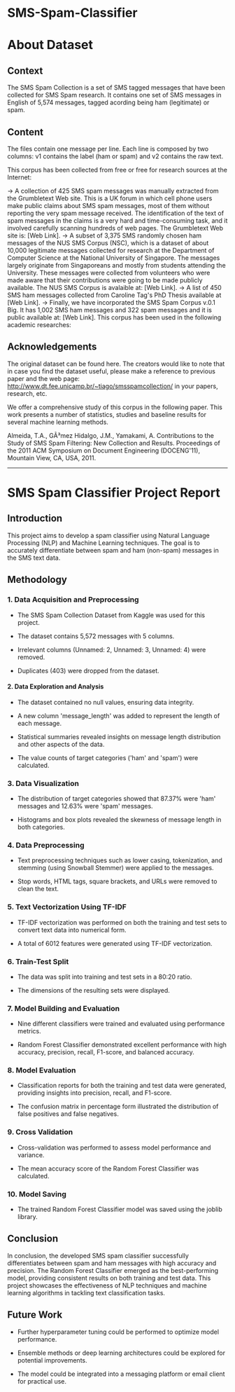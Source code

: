# SMS-Spam-Classifier

# About Dataset
## Context

The SMS Spam Collection is a set of SMS tagged messages that have been collected for SMS Spam research. It contains one set of SMS messages in English of 5,574 messages, tagged acording being ham (legitimate) or spam.

## Content
The files contain one message per line. Each line is composed by two columns: v1 contains the label (ham or spam) and v2 contains the raw text.

This corpus has been collected from free or free for research sources at the Internet:

-> A collection of 425 SMS spam messages was manually extracted from the Grumbletext Web site. This is a UK forum in which cell phone users make public claims about SMS spam messages, most of them without reporting the very spam message received. The identification of the text of spam messages in the claims is a very hard and time-consuming task, and it involved carefully scanning hundreds of web pages. The Grumbletext Web site is: [Web Link].
-> A subset of 3,375 SMS randomly chosen ham messages of the NUS SMS Corpus (NSC), which is a dataset of about 10,000 legitimate messages collected for research at the Department of Computer Science at the National University of Singapore. The messages largely originate from Singaporeans and mostly from students attending the University. These messages were collected from volunteers who were made aware that their contributions were going to be made publicly available. The NUS SMS Corpus is avalaible at: [Web Link].
-> A list of 450 SMS ham messages collected from Caroline Tag's PhD Thesis available at [Web Link].
-> Finally, we have incorporated the SMS Spam Corpus v.0.1 Big. It has 1,002 SMS ham messages and 322 spam messages and it is public available at: [Web Link]. This corpus has been used in the following academic researches:

## Acknowledgements
The original dataset can be found here. The creators would like to note that in case you find the dataset useful, please make a reference to previous paper and the web page: http://www.dt.fee.unicamp.br/~tiago/smsspamcollection/ in your papers, research, etc.

We offer a comprehensive study of this corpus in the following paper. This work presents a number of statistics, studies and baseline results for several machine learning methods.

Almeida, T.A., GÃ³mez Hidalgo, J.M., Yamakami, A. Contributions to the Study of SMS Spam Filtering: New Collection and Results. Proceedings of the 2011 ACM Symposium on Document Engineering (DOCENG'11), Mountain View, CA, USA, 2011.

--------------------------

# SMS Spam Classifier Project Report
## Introduction
This project aims to develop a spam classifier using Natural Language Processing (NLP) and Machine Learning techniques. The goal is to accurately differentiate between spam and ham (non-spam) messages in the SMS text data.

## Methodology
### 1. Data Acquisition and Preprocessing
* The SMS Spam Collection Dataset from Kaggle was used for this project.


* The dataset contains 5,572 messages with 5 columns.


* Irrelevant columns (Unnamed: 2, Unnamed: 3, Unnamed: 4) were removed.


* Duplicates (403) were dropped from the dataset.


#### 2. Data Exploration and Analysis
* The dataset contained no null values, ensuring data integrity.


* A new column 'message_length' was added to represent the length of each message.


* Statistical summaries revealed insights on message length distribution and other aspects of the data.


* The value counts of target categories ('ham' and 'spam') were calculated.


### 3. Data Visualization

* The distribution of target categories showed that 87.37% were 'ham' messages and 12.63% were 'spam' messages.


* Histograms and box plots revealed the skewness of message length in both categories.


### 4. Data Preprocessing
* Text preprocessing techniques such as lower casing, tokenization, and stemming (using Snowball Stemmer) were applied to the messages.


* Stop words, HTML tags, square brackets, and URLs were removed to clean the text.


### 5. Text Vectorization Using TF-IDF
* TF-IDF vectorization was performed on both the training and test sets to convert text data into numerical form.


* A total of 6012 features were generated using TF-IDF vectorization.



### 6. Train-Test Split
* The data was split into training and test sets in a 80:20 ratio.


* The dimensions of the resulting sets were displayed.
### 7. Model Building and Evaluation


* Nine different classifiers were trained and evaluated using performance metrics.


* Random Forest Classifier demonstrated excellent performance with high accuracy, precision, recall, F1-score, and balanced accuracy.


### 8. Model Evaluation
* Classification reports for both the training and test data were generated, providing insights into precision, recall, and F1-score.


* The confusion matrix in percentage form illustrated the distribution of false positives and false negatives.


### 9. Cross Validation
* Cross-validation was performed to assess model performance and variance.


* The mean accuracy score of the Random Forest Classifier was calculated.
### 10. Model Saving

* The trained Random Forest Classifier model was saved using the joblib library.


## Conclusion
In conclusion, the developed SMS spam classifier successfully differentiates between spam and ham messages with high accuracy and precision. The Random Forest Classifier emerged as the best-performing model, providing consistent results on both training and test data. This project showcases the effectiveness of NLP techniques and machine learning algorithms in tackling text classification tasks.

## Future Work
* Further hyperparameter tuning could be performed to optimize model performance.


* Ensemble methods or deep learning architectures could be explored for potential improvements.


* The model could be integrated into a messaging platform or email client for practical use.
